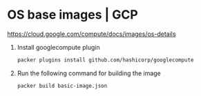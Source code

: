 # OS base images | GCP

https://cloud.google.com/compute/docs/images/os-details

1.  Install googlecompute plugin

    ```bash
    packer plugins install github.com/hashicorp/googlecompute
    ```

2.  Run the following command for building the image

    ```bash
    packer build basic-image.json
    ```
